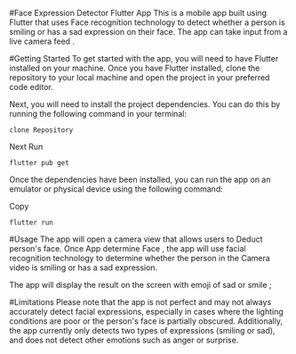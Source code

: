 
#Face Expression Detector Flutter App
This is a mobile app built using Flutter that uses Face recognition technology to detect whether a person is smiling or has a sad expression on their face. The app can take input from a live camera feed    .

#Getting Started
To get started with the app, you will need to have Flutter installed on your machine. Once you have Flutter installed, clone the repository to your local machine and open the project in your preferred code editor.

Next, you will need to install the project dependencies. You can do this by running the following command in your terminal:
```
clone Repository
```
Next  Run 
```
flutter pub get
```
Once the dependencies have been installed, you can run the app on an emulator or physical device using the following command:

Copy
```
flutter run
```
#Usage
The app will open a camera view that allows users to Deduct person's face. Once App  determine Face , the app will use facial recognition technology to determine whether the person in the Camera  video is smiling or has a sad expression.

The app will display the result on the screen with emoji of sad or smile  ;

#Limitations
Please note that the app is not perfect and may not always accurately detect facial expressions, especially in cases where the lighting conditions are poor or the person's face is partially obscured. Additionally, the app currently only detects two types of expressions (smiling or sad), and does not detect other emotions such as anger or surprise.
